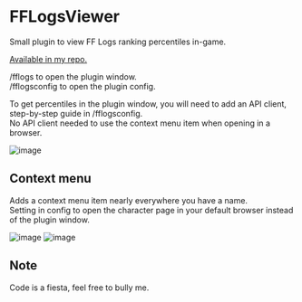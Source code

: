 # FFLogsViewer

Small plugin to view FF Logs ranking percentiles in-game.

[Available in my repo.](https://github.com/Aireil/MyDalamudPlugins)

/fflogs to open the plugin window.  
/fflogsconfig to open the plugin config.

To get percentiles in the plugin window, you will need to add an API client, step-by-step guide in /fflogsconfig.  
No API client needed to use the context menu item when opening in a browser.

![image](https://i.imgur.com/MCNh7J5.png)

## Context menu

Adds a context menu item nearly everywhere you have a name.  
Setting in config to open the character page in your default browser instead of the plugin window.

![image](https://i.imgur.com/PepVHHW.png)
![image](https://i.imgur.com/8tENK5Y.png)

## Note
Code is a fiesta, feel free to bully me.
